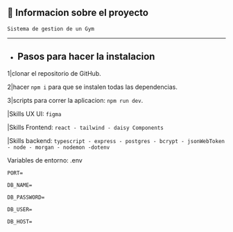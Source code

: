 



## :book: Informacion sobre el proyecto 

`Sistema de gestion de un Gym`
_____________________________________________________________________
- ## Pasos para hacer la instalacion
 
 1|clonar el repositorio de GitHub.
 
 2|hacer `npm i` para que se instalen todas las dependencias.
 
 3|scripts para correr la aplicacion: `npm run dev`.

  |Skills UX UI: `figma`

  |Skills Frontend: `react - tailwind - daisy Components`

  |Skills backend: `typescript - express - postgres - bcrypt - jsonWebToken - node - morgan - nodemon -dotenv`

 

Variables de entorno: .env

`PORT=`

`DB_NAME=`

`DB_PASSWORD=`

`DB_USER=`

`DB_HOST=`


